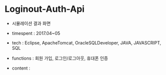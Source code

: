 # Loginout-Auth-Api

- 시뮬레이션 결과 화면


- timespent : 2017.04~05


- tech : Eclipse, ApacheTomcat, OracleSQLDeveloper, JAVA, JAVASCRIPT, SQL


- functions : 회원 가입, 로그인/로그아웃, 휴대폰 인증


- content : 
